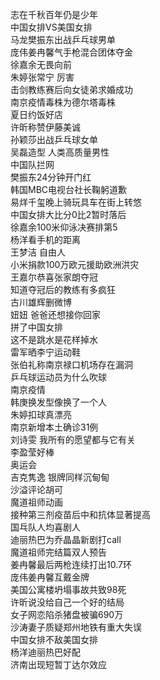 志在千秋百年仍是少年  
中国女排VS美国女排  
马龙樊振东出战乒乓球男单  
庞伟姜冉馨气手枪混合团体夺金  
徐嘉余无畏向前  
朱婷张常宁 厉害  
击剑教练赛后向女徒弟求婚成功  
南京疫情毒株为德尔塔毒株  
夏日约饭好店  
许昕称赞伊藤美诚  
孙颖莎出战乒乓球女单  
吴磊造型 人类高质量男性  
中国队拦网  
樊振东24分钟开门红  
韩国MBC电视台社长鞠躬道歉  
易烊千玺晚上骑玩具车在街上转悠  
中国女排大比分0比2暂时落后  
徐嘉余100米仰泳决赛排第5  
杨洋看手机的距离  
王梦洁 自由人  
小米捐款100万欧元援助欧洲洪灾  
王嘉尔恭喜张家朗夺冠  
知道夺冠后的教练有多疯狂  
古川雄辉删微博  
妞妞 爸爸还想接你回家  
拼了中国女排  
这不是跳水是花样掉水  
雷军晒李宁运动鞋  
张伯礼称南京禄口机场存在漏洞  
乒乓球运动员为什么吹球  
南京疫情  
韩庚换发型像换了一个人  
朱婷扣球真漂亮  
南京新增本土确诊31例  
刘诗雯 我所有的愿望都与它有关  
李盈莹好棒  
奥运会  
吉克隽逸 银牌同样沉甸甸  
沙溢评论胡可  
魔道祖师动画  
接种第三剂疫苗后中和抗体显著提高  
国乓队人均喜剧人  
迪丽热巴为乔晶晶新剧打call  
魔道祖师完结篇双人预告  
姜冉馨最后两枪连续打出10.7环  
庞伟姜冉馨互戴金牌  
美国公寓楼坍塌事故共致98死  
许昕说没给自己一个好的结局  
女子网恋陷杀猪盘被骗690万  
沙涛妻子质疑郑州地铁有重大失误  
中国女排不敌美国女排  
杨洋迪丽热巴好配  
济南出现短暂丁达尔效应  
